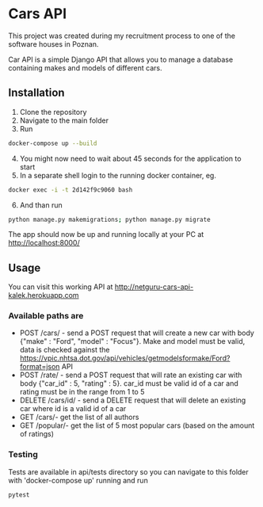 # Cars API

This project was created during my recruitment process to one of the software houses in Poznan.

Car API is a simple Django API that allows you to manage a database containing makes and models of different cars.

## Installation

1. Clone the repository
2. Navigate to the main folder
3. Run
```bash
docker-compose up --build
```
4. You might now need to wait about 45 seconds for the application to start
5. In a separate shell login to the running docker container, eg.
```bash
docker exec -i -t 2d142f9c9060 bash
```
6. And than run 
```bash
python manage.py makemigrations; python manage.py migrate
```
The app should now be up and running locally at your PC at <http://localhost:8000/>

## Usage

You can visit this working API at <http://netguru-cars-api-kalek.herokuapp.com>

### Available paths are
* POST /cars/ - send a POST request that will create a new car with body {"make" : "Ford", "model" : "Focus"}. Make and model must be valid, data is checked against the <https://vpic.nhtsa.dot.gov/api/vehicles/getmodelsformake/Ford?format=json> API
* POST /rate/ - send a POST request that will rate an existing car with body {"car_id" : 5, "rating" : 5}. car_id must be valid id of a car and rating must be in the range from 1 to 5
* DELETE /cars/id/ - send a DELETE request that will delete an existing car where id is a valid id of a car
* GET /cars/- get the list of all authors
* GET /popular/- get the list of 5 most popular cars (based on the amount of ratings)

### Testing
Tests are available in api/tests directory so you can navigate to this folder with 'docker-compose up' running and run 
```bash
pytest
```

